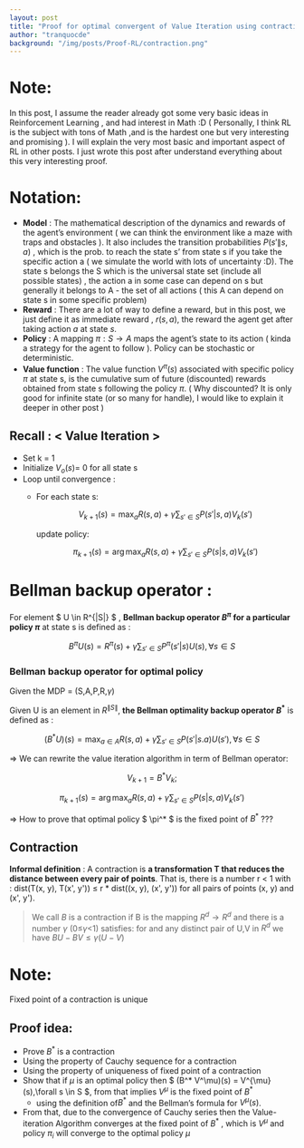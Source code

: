 ```yaml
---
layout: post
title: "Proof for optimal convergent of Value Iteration using contraction"
author: "tranquocde"
background: "/img/posts/Proof-RL/contraction.png"
---
```


<!-- # Proof for optimal convergent of Value Iteration using contraction -->

# **Note**:

 In this post, I assume the reader already got some very basic ideas in Reinforcement Learning , and had interest in Math :D  ( Personally, I think RL is the subject with tons of Math ,and is the hardest one but very interesting and promising ). I will explain the very most basic and important aspect of RL in other posts. I just wrote this post after understand everything about this very interesting proof. 

# **Notation**:

- **Model** : The mathematical description of the dynamics and rewards of the agent’s environment ( we can think the environment like a maze with traps and obstacles ). It also includes the transition probabilities $P(s'\|s,a)$ , which is the prob. to reach the state s’ from state s if you take the specific action a ( we simulate the world with lots of uncertainty :D). The state s belongs the S which is the universal state set (include all possible states) , the action a in some case can depend on s but generally it belongs to A - the set of all actions ( this A can depend on state s in some specific problem)
- **Reward** : There are a lot of way to define a reward, but in this post, we just define it as immediate reward , $r(s,a)$, the reward the agent get after taking action $a$ at state $s$.
- **Policy** : A mapping $\pi : S \rightarrow A$ maps the agent’s state to its action ( kinda a strategy for the agent to follow ). Policy can be stochastic or deterministic.
- **Value function** : The value function $V^{\pi}(s)$  associated with specific policy $\pi$ at state s, is the cumulative sum of  future (discounted) rewards obtained from state s following the policy $\pi$. ( Why discounted?  It is only good for infinite state (or so many for handle), I would like to explain it deeper in other post )

## **Recall** : < Value Iteration >

- Set k = 1
- Initialize $V_o(s)$= 0 for all state s
- Loop until convergence :
    - For each state s: <update V-value function>
        
        $$
        V_{k+1}(s) = \max_a R(s,a) + \gamma\sum_{s' \in S}P(s'|s,a)V_k(s')
        $$
        
        update policy:
        
        $$
        \pi_{k+1}(s) = \arg \max_aR(s,a) + \gamma \sum_{s' \in S}P(s|s,a)V_k(s')
        $$
        

# Bellman backup operator :

For element $ U \in R^{\|S\|} $ , **Bellman backup operator $B^{\pi}$  for a particular policy $\pi$** at state s is defined as : 

$$
B^{\pi}U(s) = R^{\pi}(s) + \gamma\sum_{s'\in S}P^{\pi}(s'|s)U(s), \forall s\in S 
$$

### Bellman backup operator for optimal policy

Given the MDP <Markov Decision Process> = (S,A,P,R,$\gamma$)

Given U is an element in $R^{\|S\|}$, **the Bellman optimality backup operator $B^*$** is defined as : 

$$
(B^*U)(s)= \max_{a\in A}R(s,a) + \gamma \sum_{s' \in S}P(s'|s.a)U(s'), \forall s\in S
$$

⇒ We can rewrite the value iteration algorithm in term of Bellman operator:

$$
V_{k+1} = B^*V_k ;
$$

$$
\pi_{k+1}(s) = \arg \max_aR(s,a) + \gamma \sum_{s' \in S}P(s|s,a)V_k(s')
$$

⇒ How to prove that optimal policy $ \pi^* $ is the fixed point of $B^*$ ???

## Contraction

**Informal definition** : A contraction is **a transformation T that reduces the distance between every pair of points**. That is, there is a number r < 1 with : dist(T(x, y), T(x', y')) ≤  r * dist((x, y), (x', y')) for all pairs of points (x, y) and (x', y').

> We call $B$ is a contraction if B is the mapping $R^d \rightarrow R^d$ and there is a number $\gamma$ (0≤$\gamma$<1) satisfies:  for and any distinct pair of U,V in $R^d$ we have $BU - BV ≤ \gamma (U-V)$
> 

# Note:

Fixed point of a contraction is unique

## Proof idea: 

- Prove $B^*$ is a contraction
- Using the property of Cauchy sequence for a contraction
- Using the property of uniqueness of fixed point of a contraction
- Show that if $\mu$ is an optimal policy then $ (B^* V^\mu)(s) = V^{\mu}(s),\forall s \in S $, from that implies $V^{\mu}$ is the fixed point of $B^*$
    - using the definition of$B^*$ and the Bellman’s formula for $V^{\mu}(s)$.
- From that, due to the convergence of Cauchy series then the Value-iteration Algorithm converges at the fixed point of $B^*$ ,  which is $V^{\mu}$ and policy $\pi_i$ will converge to the optimal policy $\mu$